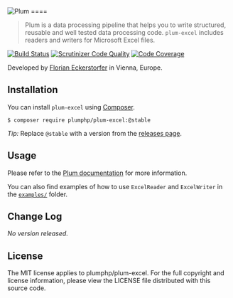 <img src="https://florian.ec/img/plum/logo.png" alt="Plum">
====

> Plum is a data processing pipeline that helps you to write structured, reusable and well tested data processing code.
> `plum-excel` includes readers and writers for Microsoft Excel files.

[![Build Status](https://img.shields.io/travis/plumphp/plum-excel.svg?style=flat)](https://travis-ci.org/plumphp/plum-excel)
[![Scrutinizer Code Quality](https://img.shields.io/scrutinizer/g/plumphp/plum-excel.svg?style=flat)](https://scrutinizer-ci.com/g/plumphp/plum-excel/?branch=master)
[![Code Coverage](https://img.shields.io/scrutinizer/coverage/g/plumphp/plum-excel.svg?style=flat)](https://scrutinizer-ci.com/g/plumphp/plum-excel/?branch=master)

Developed by [Florian Eckerstorfer](https://florian.ec) in Vienna, Europe.


Installation
------------

You can install `plum-excel` using [Composer](http://getcomposer.org).

```shell
$ composer require plumphp/plum-excel:@stable
```

*Tip:* Replace `@stable` with a version from the [releases page](https://github.com/plumphp/plum-excel/releases).


Usage
-----

Please refer to the [Plum documentation](https://github.com/plumphp/plum/blob/master/docs/index.md) for more 
information.

You can also find examples of how to use `ExcelReader` and `ExcelWriter` in the 
[`examples/`](https://github.com/plumphp/plum-excel/tree/master/examples) folder.


Change Log
----------

*No version released.*


License
-------

The MIT license applies to plumphp/plum-excel. For the full copyright and license information,
please view the LICENSE file distributed with this source code.
